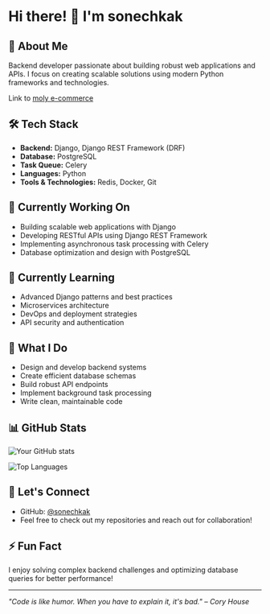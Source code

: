 # Hi there! 👋 I'm sonechkak

## 🚀 About Me
Backend developer passionate about building robust web applications and APIs. I focus on creating scalable solutions using modern Python frameworks and technologies.

Link to [moly e-commerce](https://sonechkak.ru)

## 🛠️ Tech Stack
- **Backend:** Django, Django REST Framework (DRF)
- **Database:** PostgreSQL
- **Task Queue:** Celery
- **Languages:** Python
- **Tools & Technologies:** Redis, Docker, Git

## 🔭 Currently Working On
- Building scalable web applications with Django
- Developing RESTful APIs using Django REST Framework
- Implementing asynchronous task processing with Celery
- Database optimization and design with PostgreSQL

## 🌱 Currently Learning
- Advanced Django patterns and best practices
- Microservices architecture
- DevOps and deployment strategies
- API security and authentication

## 💼 What I Do
- Design and develop backend systems
- Create efficient database schemas
- Build robust API endpoints
- Implement background task processing
- Write clean, maintainable code

## 📊 GitHub Stats
![Your GitHub stats](https://github-readme-stats.vercel.app/api?username=sonechkak&show_icons=true&theme=radical)

![Top Languages](https://github-readme-stats.vercel.app/api/top-langs/?username=sonechkak&layout=compact&theme=radical)

## 🔗 Let's Connect
- GitHub: [@sonechkak](https://github.com/sonechkak)
- Feel free to check out my repositories and reach out for collaboration!

## ⚡ Fun Fact
I enjoy solving complex backend challenges and optimizing database queries for better performance!

---
*"Code is like humor. When you have to explain it, it's bad." – Cory House*
